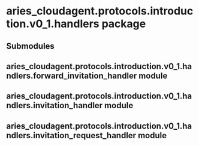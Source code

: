 # aries_cloudagent.protocols.introduction.v0_1.handlers package

## Submodules

## aries_cloudagent.protocols.introduction.v0_1.handlers.forward_invitation_handler module

## aries_cloudagent.protocols.introduction.v0_1.handlers.invitation_handler module

## aries_cloudagent.protocols.introduction.v0_1.handlers.invitation_request_handler module
